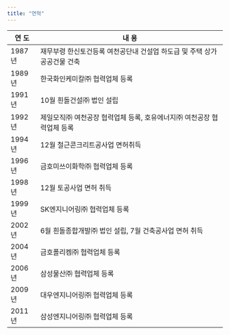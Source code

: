 ```yaml
---
title: "연혁"
---
```


연 도  | 내 용
-------|--------
1987년 | 재무부령 한신토건등록 여천공단내 건설업 하도급 및 주택 상가 공공건물 건축
1989년 | 한국화인케미칼㈜ 협력업체 등록
1991년 | 10월 흰돌건설㈜ 법인 설립
1992년 | 제일모직㈜ 여천공장 협력업체 등록, 호유에너지㈜ 여천공장 협력업체 등록
1994년 | 12월 철근콘크리트공사업 면허취득
1996년 | 금호미쓰이화학㈜ 협력업체 등록
1998년 | 12월 토공사업 면허 취득
1999년 | SK엔지니어링㈜ 협력업체 등록
2002년 | 6월 흰돌종합개발㈜ 법인 설립, 7월 건축공사업 면허 취득
2004년 | 금호폴리켐㈜ 협력업체 등록
2006년 | 삼성물산㈜ 협력업체 등록
2009년 | 대우엔지니어링㈜ 협력업체 등록
2011년 | 삼성엔지니어링㈜ 협력업체 등록